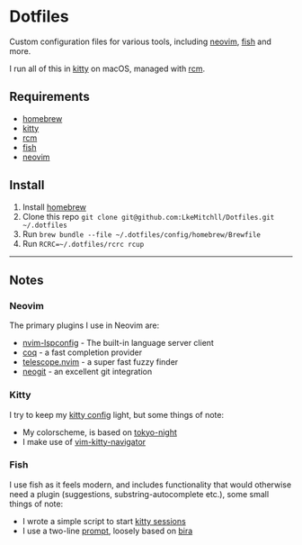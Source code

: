 # Dotfiles

Custom configuration files for various tools, including [neovim], [fish] and more.

I run all of this in [kitty] on macOS, managed with [rcm].

## Requirements

- [homebrew]
- [kitty]
- [rcm]
- [fish]
- [neovim]

## Install

1. Install [homebrew]
2. Clone this repo `git clone git@github.com:LkeMitchll/Dotfiles.git ~/.dotfiles`
3. Run `brew bundle --file ~/.dotfiles/config/homebrew/Brewfile`
4. Run `RCRC=~/.dotfiles/rcrc rcup`

[neovim]: https://neovim.io
[kitty]: https://github.com/kovidgoyal/kitty
[homebrew]: https://brew.sh
[rcm]: https://github.com/thoughtbot/rcm
[fish]: https://fishshell.com

------------------------------------------------------------------------

## Notes

### Neovim

The primary plugins I use in Neovim are:

- [nvim-lspconfig] - The built-in language server client
- [coq] - a fast completion provider
- [telescope.nvim] - a super fast fuzzy finder
- [neogit] - an excellent git integration

[nvim-lspconfig]: https://github.com/neovim/nvim-lspconfig
[coq]: https://github.com/ms-jpq/coq_nvim
[telescope.nvim]: https://github.com/nvim-telescope/telescope.nvim
[neogit]: https://github.com/TimUntersberger/neogit

### Kitty

I try to keep my [kitty config] light, but some things of note:

- My colorscheme, is based on [tokyo-night]
- I make use of [vim-kitty-navigator]

[kitty config]: https://github.com/LkeMitchll/Dotfiles/blob/main/config/kitty/kitty.conf
[tokyo-night]: https://github.com/folke/tokyonight.nvim/tree/main/extras
[vim-kitty-navigator]: https://github.com/knubie/vim-kitty-navigator

### Fish

I use fish as it feels modern, and includes functionality that would otherwise
need a plugin (suggestions, substring-autocomplete etc.), some small things of
note:

- I wrote a simple script to start [kitty sessions]
- I use a two-line [prompt], loosely based on [bira]

[kitty sessions]: https://github.com/LkeMitchll/Dotfiles/blob/main/config/fish/functions/session.fish
[prompt]: https://github.com/LkeMitchll/Dotfiles/blob/main/config/fish/functions/fish_prompt.fish
[bira]: https://github.com/ohmyzsh/ohmyzsh/wiki/Themes#bira
